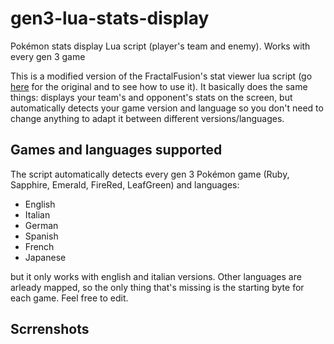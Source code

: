 # gen3-lua-stats-display

Pokémon stats display Lua script (player's team and enemy). Works with every gen 3 game

This is a modified version of the FractalFusion's stat viewer lua script (go [here](http://tasvideos.org/forum/viewtopic.php?p=351862#351862) for the original and to see how to use it). It basically does the same things: displays your team's and opponent's stats on the screen, but automatically detects your game version and language so you don't need to change anything to adapt it between different versions/languages.

## Games and languages supported

The script automatically detects every gen 3 Pokémon game (Ruby, Sapphire, Emerald, FireRed, LeafGreen) and languages:
- English
- Italian
- German
- Spanish
- French
- Japanese

but it only works with english and italian versions. Other languages are arleady mapped, so the only thing that's missing is the starting byte for each game. Feel free to edit.

## Scrrenshots
